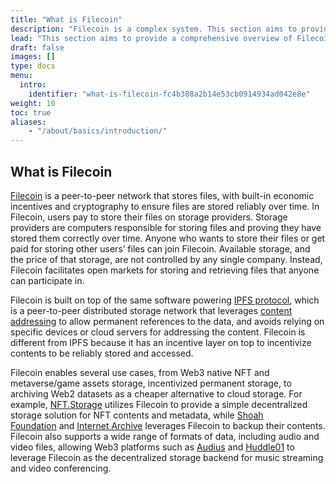 ```yaml
---
title: "What is Filecoin"
description: "Filecoin is a complex system. This section aims to provide a comprehensive overview of Filecoin to developers and serves as a reference that developers can check back on."
lead: "This section aims to provide a comprehensive overview of Filecoin to developers and serves as a reference that developers can check back on. We assume readers to have a basic understanding of [blockchain](https://en.wikipedia.org/wiki/Blockchain) and [Ethereum](https://ethereum.org/en/developers/docs/) and will focus specifically on the special designs of Filecoin that makes it a unique decentralized storage network in Web3."
draft: false
images: []
type: docs
menu:
  intro:
    identifier: "what-is-filecoin-fc4b388a2b14e53cb0914934ad042e8e"
weight: 10
toc: true
aliases:
    - "/about/basics/introduction/"
---
```


## What is Filecoin

[Filecoin](https://docs.filecoin.io/) is a peer-to-peer network that stores files, with built-in economic incentives and cryptography to ensure files are stored reliably over time. In Filecoin, users pay to store their files on storage providers. Storage providers are computers responsible for storing files and proving they have stored them correctly over time. Anyone who wants to store their files or get paid for storing other users’ files can join Filecoin. Available storage, and the price of that storage, are not controlled by any single company. Instead, Filecoin facilitates open markets for storing and retrieving files that anyone can participate in.

Filecoin is built on top of the same software powering [IPFS protocol](https://docs.ipfs.tech/05&usg=AOvVaw0sL0VWPDB6X2ClualleNlB), which is a peer-to-peer distributed storage network that leverages [content addressing](https://docs.ipfs.tech/concepts/content-addressing/) to allow permanent references to the data, and avoids relying on specific devices or cloud servers for addressing the content. Filecoin is different from IPFS because it has an incentive layer on top to incentivize contents to be reliably stored and accessed.

Filecoin enables several use cases, from Web3 native NFT and metaverse/game assets storage, incentivized permanent storage, to archiving Web2 datasets as a cheaper alternative to cloud storage. For example, [NFT.Storage](https://nft.storage/) utilizes Filecoin to provide a simple decentralized storage solution for NFT contents and metadata, while [Shoah Foundation](https://sfi.usc.edu/) and [Internet Archive](https://archive.org/) leverages Filecoin to backup their contents. Filecoin also supports a wide range of formats of data, including audio and video files, allowing Web3 platforms such as [Audius](https://audius.co/) and [Huddle01](https://huddle01.com/) to leverage Filecoin as the decentralized storage backend for music streaming and video conferencing.
